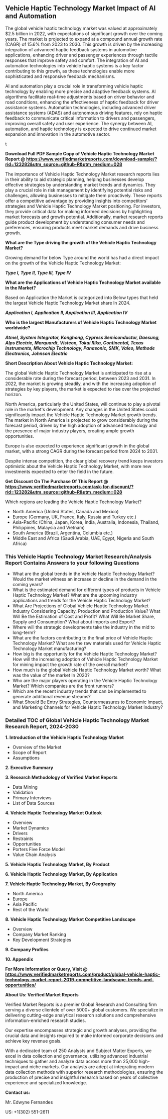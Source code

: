 <h2>Vehicle Haptic Technology Market Impact of AI and Automation</h2><p>The global vehicle haptic technology market was valued at approximately $2.5 billion in 2022, with expectations of significant growth over the coming years. The market is projected to expand at a compound annual growth rate (CAGR) of 15.6% from 2023 to 2030. This growth is driven by the increasing integration of advanced haptic feedback systems in automotive applications, enhancing driver and passenger experiences through tactile responses that improve safety and comfort. The integration of AI and automation technologies into vehicle haptic systems is a key factor contributing to this growth, as these technologies enable more sophisticated and responsive feedback mechanisms.</p><p>AI and automation play a crucial role in transforming vehicle haptic technology by enabling more precise and adaptive feedback systems. AI algorithms facilitate real-time adjustments based on driver behavior and road conditions, enhancing the effectiveness of haptic feedback for driver assistance systems. Automation technologies, including advanced driver assistance systems (ADAS) and autonomous driving features, rely on haptic feedback to communicate critical information to drivers and passengers, improving overall safety and user experience. The synergy between AI, automation, and haptic technology is expected to drive continued market expansion and innovation in the automotive sector.</p>t</p><p id="" class=""><strong>Download Full PDF Sample Copy of Vehicle Haptic Technology Market Report @ <a href="https://www.verifiedmarketreports.com/download-sample/?rid=123282&utm_source=github-R&utm_medium=028" target="_blank">https://www.verifiedmarketreports.com/download-sample/?rid=123282&utm_source=github-R&utm_medium=028</a></strong></p><p>The importance of&nbsp;Vehicle Haptic Technology Market research reports lies in their ability to aid strategic planning, helping businesses develop effective strategies by understanding market trends and dynamics. They play a crucial role in risk management by identifying potential risks and challenges, allowing businesses to mitigate them proactively. These reports offer a competitive advantage by providing insights into competitors' strategies and Vehicle Haptic Technology Market positioning. For investors, they provide critical data for making informed decisions by highlighting market forecasts and growth potential. Additionally, market research reports guide product development by understanding consumer needs and preferences, ensuring products meet market demands and drive business growth.</p><p><strong>What are the&nbsp;Type driving the growth of the Vehicle Haptic Technology Market?</strong></p><p id="" class="">Growing demand for below Type around the world has had a direct impact on the growth of the Vehicle Haptic Technology Market:</p><em><strong>Type I, Type II, Type III, Type IV</strong></em></p><strong>What are the&nbsp;Applications&nbsp;of Vehicle Haptic Technology Market available in the Market?</strong></p><p id="" class="">Based on Application the Market is categorized into Below types that held the largest Vehicle Haptic Technology Market share In 2024.</p><em><strong>Application I, Application II, Application III, Application IV</strong></em></p><strong>Who is the largest Manufacturers of Vehicle Haptic Technology Market worldwide?</strong></p><p><em><strong>Atmel, System Integrator, Konghong, Cypress Semiconductor, Daesung, Alps Electric, Marquardt, Visteon, Tokai Rika, Continental, Texas Instruments, Microchip Technology, Panasonic, SMK, Valeo, Methode Electronics, Johnson Electric</strong></em></p><p id="" class=""><strong>Short Description About Vehicle Haptic Technology Market:</strong></p><p>The global Vehicle Haptic Technology Market is anticipated to rise at a considerable rate during the forecast period, between 2023 and 2031. In 2022, the market is growing steadily, and with the increasing adoption of strategies by key players, the market is expected to rise over the projected horizon.</p><p>North America, particularly the United States, will continue to play a pivotal role in the market's development. Any changes in the United States could significantly impact the Vehicle Haptic Technology Market growth trends. The market in North America is projected to grow considerably during the forecast period, driven by the high adoption of advanced technology and the presence of major industry players, creating ample growth opportunities.</p><p>Europe is also expected to experience significant growth in the global market, with a strong CAGR during the forecast period from 2024 to 2031.</p><p>Despite intense competition, the clear global recovery trend keeps investors optimistic about the Vehicle Haptic Technology Market, with more new investments expected to enter the field in the future.</p><p id="" class=""><strong>Get Discount On The Purchase Of This Report @ <a href="https://www.verifiedmarketreports.com/ask-for-discount/?rid=123282&utm_source=github-R&utm_medium=028" target="_blank">https://www.verifiedmarketreports.com/ask-for-discount/?rid=123282&utm_source=github-R&utm_medium=028</a></strong></p>Which regions are leading the Vehicle Haptic Technology Market?</p><ul><li>North America (United States, Canada and Mexico)</li><li>Europe (Germany, UK, France, Italy, Russia and Turkey etc.)</li><li>Asia-Pacific (China, Japan, Korea, India, Australia, Indonesia, Thailand, Philippines, Malaysia and Vietnam)</li><li>South America (Brazil, Argentina, Columbia etc.)</li><li>Middle East and Africa (Saudi Arabia, UAE, Egypt, Nigeria and South Africa)</li></ul><h3 id="" class="">This Vehicle Haptic Technology Market Research/Analysis Report Contains Answers to your following Questions</h3><ul><li>What are the global trends in the Vehicle Haptic Technology Market? Would the market witness an increase or decline in the demand in the coming years?</li><li>What is the estimated demand for different types of products in Vehicle Haptic Technology Market? What are the upcoming industry applications and trends for the Vehicle Haptic Technology Market?</li><li>What Are Projections of Global Vehicle Haptic Technology Market Industry Considering Capacity, Production and Production Value? What Will Be the Estimation of Cost and Profit? What Will Be Market Share, Supply and Consumption? What about imports and Export?</li><li>Where will the strategic developments take the industry in the mid to long-term?</li><li>What are the factors contributing to the final price of Vehicle Haptic Technology Market? What are the raw materials used for Vehicle Haptic Technology Market manufacturing?</li><li>How big is the opportunity for the Vehicle Haptic Technology Market? How will the increasing adoption of Vehicle Haptic Technology Market for mining impact the growth rate of the overall market?</li><li>How much is the global Vehicle Haptic Technology Market worth? What was the value of the market In 2020?</li><li>Who are the major players operating in the Vehicle Haptic Technology Market? Which companies are the front runners?</li><li>Which are the recent industry trends that can be implemented to generate additional revenue streams?</li><li>What Should Be Entry Strategies, Countermeasures to Economic Impact, and Marketing Channels for Vehicle Haptic Technology Market Industry?</li></ul><h3 id="" class="">Detailed TOC of Global Vehicle Haptic Technology Market Research Report, 2024-2030</h3><p id="" class=""><strong>1. Introduction of the Vehicle Haptic Technology Market</strong></p><ul><li>Overview of the Market</li><li>Scope of Report</li><li>Assumptions</li></ul><p id="" class=""><strong>2. Executive Summary</strong></p><p id="" class=""><strong>3. Research Methodology of Verified Market Reports</strong></p><ul><li>Data Mining</li><li>Validation</li><li>Primary Interviews</li><li>List of Data Sources</li></ul><p id="" class=""><strong>4. Vehicle Haptic Technology Market Outlook</strong></p><ul><li>Overview</li><li>Market Dynamics</li><li>Drivers</li><li>Restraints</li><li>Opportunities</li><li>Porters Five Force Model</li><li>Value Chain Analysis</li></ul><p id="" class=""><strong>5. Vehicle Haptic Technology Market, By Product</strong></p><p id="" class=""><strong>6. Vehicle Haptic Technology Market, By Application</strong></p><p id="" class=""><strong>7. Vehicle Haptic Technology Market, By Geography</strong></p><ul><li>North America</li><li>Europe</li><li>Asia Pacific</li><li>Rest of the World</li></ul><p id="" class=""><strong>8. Vehicle Haptic Technology Market Competitive Landscape</strong></p><ul><li>Overview</li><li>Company Market Ranking</li><li>Key Development Strategies</li></ul><p id="" class=""><strong>9. Company Profiles</strong></p><p id="" class=""><strong>10. Appendix</strong></p><p id="" class=""><strong>For More Information or Query, Visit @ <a href="https://www.verifiedmarketreports.com/product/global-vehicle-haptic-technology-market-report-2019-competitive-landscape-trends-and-opportunities/" target="_blank">https://www.verifiedmarketreports.com/product/global-vehicle-haptic-technology-market-report-2019-competitive-landscape-trends-and-opportunities/</a></strong></p><p id="" class=""><strong>About Us: Verified Market Reports</strong></p><p id="" class="">Verified Market Reports is a premier Global Research and Consulting firm serving a diverse clientele of over 5000+ global customers. We specialize in delivering cutting-edge analytical research solutions and comprehensive information-enriched research studies.</p><p id="" class="">Our expertise encompasses strategic and growth analyses, providing the crucial data and insights required to make informed corporate decisions and achieve key revenue goals.</p><p id="" class="">With a dedicated team of 250 Analysts and Subject Matter Experts, we excel in data collection and governance, utilizing advanced industrial techniques to gather and analyze data across more than 25,000 high-impact and niche markets. Our analysts are adept at integrating modern data collection methods with superior research methodologies, ensuring the production of precise and insightful research based on years of collective experience and specialized knowledge.</p><p id="" class=""><strong>Contact us:</strong></p><p id="" class="">Mr. Edwyne Fernandes</p><p id="" class="">US: +1(302) 551-2611</p>